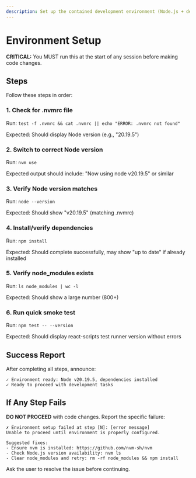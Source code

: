 ```yaml
---
description: Set up the contained development environment (Node.js + dependencies)
---
```


# Environment Setup

**CRITICAL:** You MUST run this at the start of any session before making code changes.

## Steps

Follow these steps in order:

### 1. Check for .nvmrc file

Run: `test -f .nvmrc && cat .nvmrc || echo "ERROR: .nvmrc not found"`

Expected: Should display Node version (e.g., "20.19.5")

### 2. Switch to correct Node version

Run: `nvm use`

Expected output should include: "Now using node v20.19.5" or similar

### 3. Verify Node version matches

Run: `node --version`

Expected: Should show "v20.19.5" (matching .nvmrc)

### 4. Install/verify dependencies

Run: `npm install`

Expected: Should complete successfully, may show "up to date" if already installed

### 5. Verify node_modules exists

Run: `ls node_modules | wc -l`

Expected: Should show a large number (800+)

### 6. Run quick smoke test

Run: `npm test -- --version`

Expected: Should display react-scripts test runner version without errors

## Success Report

After completing all steps, announce:

```
✓ Environment ready: Node v20.19.5, dependencies installed
✓ Ready to proceed with development tasks
```

## If Any Step Fails

**DO NOT PROCEED** with code changes. Report the specific failure:

```
✗ Environment setup failed at step [N]: [error message]
Unable to proceed until environment is properly configured.

Suggested fixes:
- Ensure nvm is installed: https://github.com/nvm-sh/nvm
- Check Node.js version availability: nvm ls
- Clear node_modules and retry: rm -rf node_modules && npm install
```

Ask the user to resolve the issue before continuing.

